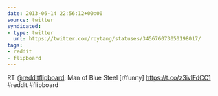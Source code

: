 ```yaml
---
date: 2013-06-14 22:56:12+00:00
source: twitter
syndicated:
- type: twitter
  url: https://twitter.com/roytang/statuses/345676073050198017/
tags:
- reddit
- flipboard
---
```


RT [@redditflipboard](https://twitter.com/redditflipboard/): Man of Blue Steel [r/funny] https://t.co/z3ivlFdCC1 #reddit #flipboard